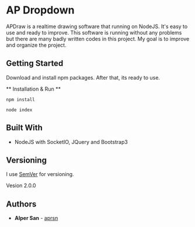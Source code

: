# AP Dropdown

APDraw is a realtime drawing software that running on NodeJS. It's easy to use and ready to improve. This software is running without any problems but there are many badly written codes in this project. My goal is to improve and organize the project.



## Getting Started

Download and install npm packages. After that, its ready to use. 


** Installation & Run **
```
npm install
```
```
node index
```


## Built With

* NodeJS with SocketIO, JQuery and Bootstrap3


## Versioning

I use [SemVer](http://semver.org/) for versioning. 

Vesion 2.0.0

## Authors

* **Alper San** - [aprsn](https://github.com/aprsn)


